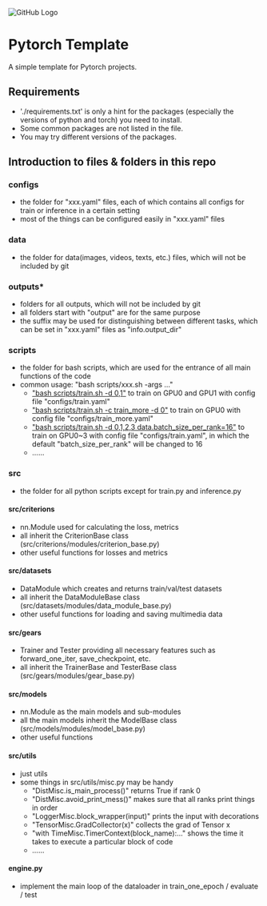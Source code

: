 ![GitHub Logo](https://socialify.git.ci/HenryZhou19/Pytorch-Template/image?description=1&font=Source%20Code%20Pro&forks=1&language=1&name=1&owner=1&pattern=Charlie%20Brown&stargazers=1&theme=Light)

# Pytorch Template
A simple template for Pytorch projects.

## Requirements
* './requirements.txt' is only a hint for the packages (especially the versions of python and torch) you need to install.
* Some common packages are not listed in the file.
* You may try different versions of the packages.

## Introduction to files & folders in this repo
### configs
* the folder for "xxx.yaml" files, each of which contains all configs for train or inference in a certain setting
* most of the things can be configured easily in "xxx.yaml" files

### data
* the folder for data(images, videos, texts, etc.) files, which will not be included by git

### outputs*
* folders for all outputs, which will not be included by git
* all folders start with "output" are for the same purpose
* the suffix may be used for distinguishing between different tasks, which can be set in "xxx.yaml" files as "info.output_dir"

### scripts
* the folder for bash scripts, which are used for the entrance of all main functions of the code
* common usage: "bash scripts/xxx.sh -args ..."
    * <u>"bash scripts/train.sh -d 0,1"</u> to train on GPU0 and GPU1 with config file "configs/train.yaml"
    * <u>"bash scripts/train.sh -c train_more -d 0"</u> to train on GPU0 with config file "configs/train_more.yaml"
    * <u>"bash scripts/train.sh -d 0,1,2,3 data.batch_size_per_rank=16"</u> to train on GPU0~3 with config file "configs/train.yaml", in which the default "batch_size_per_rank" will be changed to 16
    * ……

### src
* the folder for all python scripts except for train.py and inference.py
#### src/criterions
* nn.Module used for calculating the loss, metrics
* all inherit the CriterionBase class (src/criterions/modules/criterion_base.py)
* other useful functions for losses and metrics
#### src/datasets
* DataModule which creates and returns train/val/test datasets 
* all inherit the DataModuleBase class (src/datasets/modules/data_module_base.py)
* other useful functions for loading and saving multimedia data
#### src/gears
* Trainer and Tester providing all necessary features such as forward_one_iter, save_checkpoint, etc.
* all inherit the TrainerBase and TesterBase class (src/gears/modules/gear_base.py)
#### src/models
* nn.Module as the main models and sub-modules
* all the main models inherit the ModelBase class (src/models/modules/model_base.py)
* other useful functions
#### src/utils
* just utils
* some things in src/utils/misc.py may be handy
    * "DistMisc.is_main_process()" returns True if rank 0
    * "DistMisc.avoid_print_mess()" makes sure that all ranks print things in order
    * "LoggerMisc.block_wrapper(input)" prints the input with decorations
    * "TensorMisc.GradCollector(x)" collects the grad of Tensor x
    * "with TimeMisc.TimerContext(block_name):..." shows the time it takes to execute a particular block of code
    * ……
#### engine.py
* implement the main loop of the dataloader in train_one_epoch / evaluate / test

